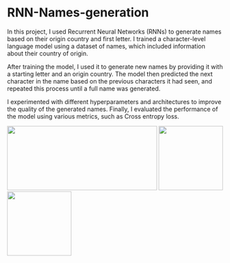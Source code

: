 # RNN-Names-generation
In this project, I used Recurrent Neural Networks (RNNs) to generate names based on their origin country and first letter. I trained a character-level language model using a dataset of names, which included information about their country of origin.

After training the model, I used it to generate new names by providing it with a starting letter and an origin country. The model then predicted the next character in the name based on the previous characters it had seen, and repeated this process until a full name was generated.

I experimented with different hyperparameters and architectures to improve the quality of the generated names. Finally, I evaluated the performance of the model using various metrics, such as Cross entropy loss.

<img src="https://user-images.githubusercontent.com/81327428/221801472-c9c07d0f-6e4f-4780-8aed-12c8add785d1.png" width="350" height="150">   <img src="https://user-images.githubusercontent.com/81327428/221801752-965485c0-ec91-4faf-a301-6ee024c539f3.png" width="150" height="150">     <img src="https://user-images.githubusercontent.com/81327428/221802260-638a3713-8cab-40c4-a82b-4911d544787f.png" width="150" height="150">
